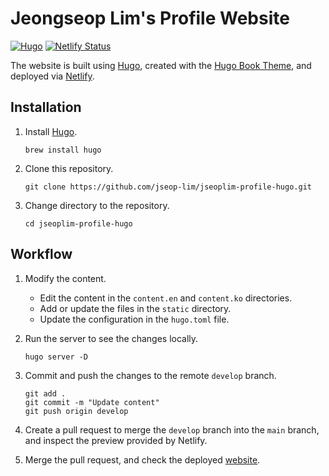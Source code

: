 # Jeongseop Lim's Profile Website

[![Hugo](https://img.shields.io/badge/hugo-v0.140.1-ff4088?style=flat-square&logo=hugo&logoColor=white)](https://gohugo.io/) [![Netlify Status](https://api.netlify.com/api/v1/badges/db81fa40-6297-411f-a24a-499a84859294/deploy-status)](https://app.netlify.com/sites/jseoplim-profile-hugo/deploys)

The website is built using [Hugo](https://gohugo.io/), created with the [Hugo Book Theme](https://github.com/jseop-lim/hugo-book/), and deployed via [Netlify](https://www.netlify.com/).

## Installation

1. Install [Hugo](https://gohugo.io/getting-started/installing/).

    ```shell
    brew install hugo
    ```

2. Clone this repository.

    ```shell
    git clone https://github.com/jseop-lim/jseoplim-profile-hugo.git
    ```

3. Change directory to the repository.

    ```shell
    cd jseoplim-profile-hugo
    ```

## Workflow

1. Modify the content.
    - Edit the content in the `content.en` and `content.ko` directories.
    - Add or update the files in the `static` directory.
    - Update the configuration in the `hugo.toml` file.

2. Run the server to see the changes locally.

    ```shell
    hugo server -D
    ```

3. Commit and push the changes to the remote `develop` branch.

    ```shell
    git add .
    git commit -m "Update content"
    git push origin develop
    ```

4. Create a pull request to merge the `develop` branch into the `main` branch, and inspect the preview provided by Netlify.

5. Merge the pull request, and check the deployed [website](https://about.jseoplim.com/).
